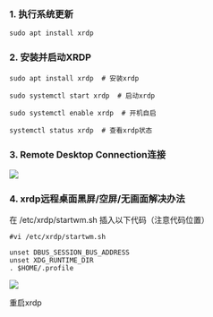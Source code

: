 ### 1. 执行系统更新

    sudo apt install xrdp

### 2. 安装并启动XRDP

    sudo apt install xrdp  # 安装xrdp

    sudo systemctl start xrdp  # 启动xrdp

    sudo systemctl enable xrdp  # 开机自启

    systemctl status xrdp  # 查看xrdp状态

### 3. Remote Desktop Connection连接

![](https://pic2.zhimg.com/80/v2-9d0e56840db9b195ebb2518d9ed42331_1440w.webp)

### 4. xrdp远程桌面黑屏/空屏/无画面解决办法

在 /etc/xrdp/startwm.sh 插入以下代码（注意代码位置）

    #vi /etc/xrdp/startwm.sh

    unset DBUS_SESSION_BUS_ADDRESS
    unset XDG_RUNTIME_DIR
    . $HOME/.profile

![](https://pic1.zhimg.com/80/v2-26630883e20c4ef9ffa7beea502ab8dc_1440w.webp)

重启xrdp
